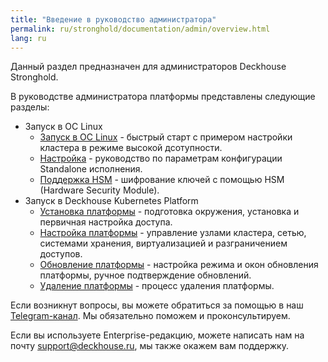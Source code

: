 ```yaml
---
title: "Введение в руководство администратора"
permalink: ru/stronghold/documentation/admin/overview.html
lang: ru
---
```


Данный раздел предназначен для администраторов Deckhouse Stronghold.

В руководстве администратора платформы представлены следующие разделы:

- Запуск в ОС Linux
  - [Запуск в ОС Linux](./standalone/installation.html) - быстрый старт с примером настройки кластера в режиме высокой дсотупности.
  - [Настройка](./standalone/configuration.html) - руководство по параметрам конфигурации Standalone исполнения.
  - [Поддержка HSM](./standalone/hsm.html) - шифрование ключей с помощью HSM (Hardware Security Module).
- Запуск в Deckhouse Kubernetes Platform
  - [Установка платформы](./install/steps/prepare.html) - подготовка окружения, установка и первичная настройка доступа.
  - [Настройка платформы](./platform-management/node-management/node-group.html) - управление узлами кластера, сетью, системами хранения, виртуализацией и разграничением доступов.
  - [Обновление платформы](./update/update.html) - настройка режима и окон обновления платформы, ручное подтверждение обновлений.
  - [Удаление платформы](./removing/removing.html) - процесс удаления платформы.

Если возникнут вопросы, вы можете обратиться за помощью в наш [Telegram-канал](https://t.me/deckhouse_ru). Мы обязательно поможем и проконсультируем.

Если вы используете Enterprise-редакцию, можете написать нам на почту&nbsp;<a href="mailto:support@deckhouse.ru">support@deckhouse.ru</a>, мы также окажем вам поддержку.
